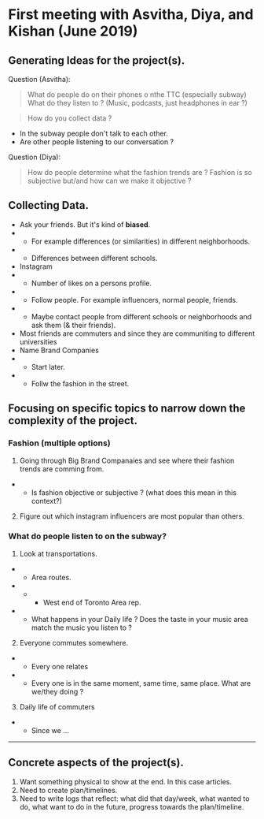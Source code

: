 # First meeting with Asvitha, Diya, and Kishan (June 2019)

## Generating Ideas for the project(s).

Question (Asvitha): 
> What do people do on their phones o nthe TTC (especially subway)
> What do they listen to ? (Music, podcasts, just headphones in ear ?)

> How do you collect data ?

- In the subway people don't talk to each other.
- Are other people listening to our conversation ?


Question (Diya):
> How do people determine what the fashion trends are ?
> Fashion is so subjective but/and how can we make it objective ?



## Collecting Data.

- Ask your friends. But it's kind of **biased**.
- - For example differences (or similarities) in different neighborhoods.
- - Differences between different schools.
- Instagram 
- - Number of likes on a persons profile.
- - Follow people. For example influencers, normal people, friends.
- - Maybe contact people from different schools or neighborhoods and ask them (& their friends).
- Most friends are commuters and since they are communiting to different universities
- Name Brand Companies 
- - Start later. 
- - Follw the fashion in the street.

## Focusing on specific topics to narrow down the complexity of the project.

### Fashion (multiple options)
1. Going through Big Brand Companaies and see where their fashion trends are comming from.
- - Is fashion objective or subjective ? (what does this mean in this context?)

2. Figure out which instagram influencers are most popular than others.


### What do people listen to on the subway?
1. Look at transportations.
- - Area routes.
- - - West end of Toronto Area rep.
- - What happens in your Daily life ? Does the taste in your music area match the music you listen to ?

2. Everyone commutes somewhere.
- - Every one relates 
- - Every one is in the same moment, same time, same place. What are we/they doing ?

3. Daily life of commuters 
- - Since we ...


----

## Concrete aspects of the project(s).

1. Want something physical to show at the end. In this case articles.
2. Need to create plan/timelines.
3. Need to write logs that reflect: what did that day/week, what wanted to do, what want to do in the future, progress towards the plan/timeline.